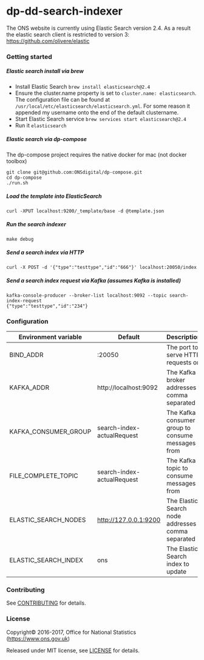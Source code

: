 dp-dd-search-indexer
================

The ONS website is currently using Elastic Search version 2.4. As a result the elastic search client is restricted to version 3:
https://github.com/olivere/elastic

### Getting started

##### Elastic search install via brew
* Install Elastic Search `brew install elasticsearch@2.4`
* Ensure the cluster.name property is set to `cluster.name: elasticsearch`.
The configuration file can be found at `/usr/local/etc/elasticsearch/elasticsearch.yml`. For some reason it appended my username onto the end of the default clustername.
* Start Elastic Search service `brew services start elasticsearch@2.4`
* Run it `elasticsearch`

##### Elastic search via dp-compose
The dp-compose project requires the native docker for mac (not docker toolbox)

```
git clone git@github.com:ONSdigital/dp-compose.git
cd dp-compose
./run.sh
```

##### Load the template into ElasticSearch
```
curl -XPUT localhost:9200/_template/base -d @template.json
```

##### Run the search indexer
```
make debug
```

##### Send a search index via HTTP
```
curl -X POST -d '{"type":"testtype","id":"666"}' localhost:20050/index
```

##### Send a search index request via Kafka (assumes Kafka is installed)
```
kafka-console-producer --broker-list localhost:9092 --topic search-index-request
{"type":"testtype","id":"234"}
```

### Configuration

| Environment variable | Default                       | Description
| -------------------- | ----------------------------- | ----------------------------------------------------
| BIND_ADDR            | :20050                        | The port to serve HTTP requests on
| KAFKA_ADDR           | http://localhost:9092         | The Kafka broker addresses comma separated
| KAFKA_CONSUMER_GROUP | search-index-actualRequest    | The Kafka consumer group to consume messages from
| FILE_COMPLETE_TOPIC  | search-index-actualRequest    | The Kafka topic to consume messages from
| ELASTIC_SEARCH_NODES | http://127.0.0.1:9200         | The Elastic Search node addresses comma separated
| ELASTIC_SEARCH_INDEX | ons                           | The Elastic Search index to update

### Contributing

See [CONTRIBUTING](CONTRIBUTING.md) for details.

### License

Copyright©‎ 2016-2017, Office for National Statistics (https://www.ons.gov.uk)

Released under MIT license, see [LICENSE](LICENSE.md) for details.

